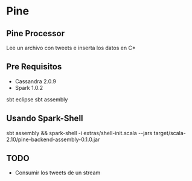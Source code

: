 # Pine

## Pine Processor
Lee un archivo con tweets e inserta los datos en C*


## Pre Requisitos
* Cassandra 2.0.9
* Spark 1.0.2



sbt eclipse
sbt assembly


## Usando Spark-Shell

sbt assembly && spark-shell -i extras/shell-init.scala --jars target/scala-2.10/pine-backend-assembly-0.1.0.jar





## TODO
* Consumir los tweets de un stream




